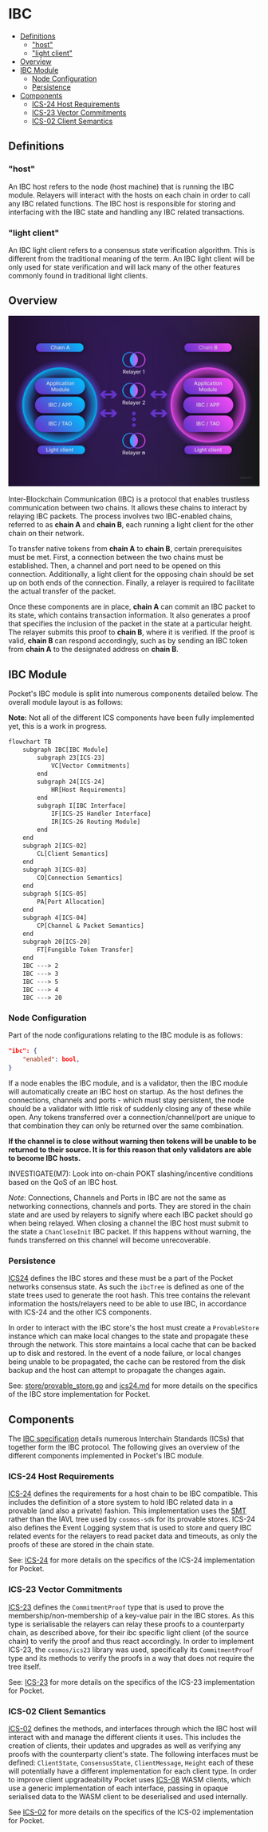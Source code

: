 # IBC <!-- omit in toc -->

- [Definitions](#definitions)
  - ["host"](#host)
  - ["light client"](#light-client)
- [Overview](#overview)
- [IBC Module](#ibc-module)
  - [Node Configuration](#node-configuration)
  - [Persistence](#persistence)
- [Components](#components)
  - [ICS-24 Host Requirements](#ics-24-host-requirements)
  - [ICS-23 Vector Commitments](#ics-23-vector-commitments)
  - [ICS-02 Client Semantics](#ics-02-client-semantics)

## Definitions

### "host"

An IBC host refers to the node (host machine) that is running the IBC module. Relayers will interact with the hosts on each chain in order to call any IBC related functions. The IBC host is responsible for storing and interfacing with the IBC state and handling any IBC related transactions.

### "light client"

An IBC light client refers to a consensus state verification algorithm. This is different from the traditional meaning of the term. An IBC light client will be only used for state verification and will lack many of the other features commonly found in traditional light clients.

## Overview

![IBC High Level](./high-level-ibc.png)

Inter-Blockchain Communication (IBC) is a protocol that enables trustless communication between two chains. It allows these chains to interact by relaying IBC packets. The process involves two IBC-enabled chains, referred to as **chain A** and **chain B**, each running a light client for the other chain on their network.

To transfer native tokens from **chain A** to **chain B**, certain prerequisites must be met. First, a connection between the two chains must be established. Then, a channel and port need to be opened on this connection. Additionally, a light client for the opposing chain should be set up on both ends of the connection. Finally, a relayer is required to facilitate the actual transfer of the packet.

Once these components are in place, **chain A** can commit an IBC packet to its state, which contains transaction information. It also generates a proof that specifies the inclusion of the packet in the state at a particular height. The relayer submits this proof to **chain B**, where it is verified. If the proof is valid, **chain B** can respond accordingly, such as by sending an IBC token from **chain A** to the designated address on **chain B**.

## IBC Module

Pocket's IBC module is split into numerous components detailed below. The overall module layout is as follows:

**Note:** Not all of the different ICS components have been fully implemented yet, this is a work in progress.

```mermaid
flowchart TB
    subgraph IBC[IBC Module]
        subgraph 23[ICS-23]
            VC[Vector Commitments]
        end
        subgraph 24[ICS-24]
            HR[Host Requirements]
        end
        subgraph I[IBC Interface]
            IF[ICS-25 Handler Interface]
            IR[ICS-26 Routing Module]
        end
    end
    subgraph 2[ICS-02]
        CL[Client Semantics]
    end
    subgraph 3[ICS-03]
        CO[Connection Semantics]
    end
    subgraph 5[ICS-05]
        PA[Port Allocation]
    end
    subgraph 4[ICS-04]
        CP[Channel & Packet Semantics]
    end
    subgraph 20[ICS-20]
        FT[Fungible Token Transfer]
    end
    IBC ---> 2
    IBC ---> 3
    IBC ---> 5
    IBC ---> 4
    IBC ---> 20
```

### Node Configuration

Part of the node configurations relating to the IBC module is as follows:

```json
"ibc": {
    "enabled": bool,
}
```

If a node enables the IBC module, and is a validator, then the IBC module will automatically create an IBC host on startup. As the host defines the connections, channels and ports - which must stay persistent, the node should be a validator with little risk of suddenly closing any of these while open. Any tokens transferred over a connection/channel/port are unique to that combination they can only be returned over the same combination.

**If the channel is to close without warning then tokens will be unable to be returned to their source. It is for this reason that only validators are able to become IBC hosts.**

INVESTIGATE(M7): Look into on-chain POKT slashing/incentive conditions based on the QoS of an IBC host.

_Note_: Connections, Channels and Ports in IBC are not the same as networking connections, channels and ports. They are stored in the chain state and are used by relayers to signify where each IBC packet should go when being relayed. When closing a channel the IBC host must submit to the state a `ChanCloseInit` IBC packet. If this happens without warning, the funds transferred on this channel will become unrecoverable.

### Persistence

[ICS24][ics24] defines the IBC stores and these must be a part of the Pocket networks consensus state. As such the `ibcTree` is defined as one of the state trees used to generate the root hash. This tree contains the relevant information the hosts/relayers need to be able to use IBC, in accordance with ICS-24 and the other ICS components.

In order to interact with the IBC store's the host must create a `ProvableStore` instance which can make local changes to the state and propagate these through the network. This store maintains a local cache that can be backed up to disk and restored. In the event of a node failure, or local changes being unable to be propagated, the cache can be restored from the disk backup and the host can attempt to propagate the changes again.

See: [store/provable_store.go](../store/provable_store.go) and [ics24.md](ics24.md) for more details on the specifics of the IBC store implementation for Pocket.

## Components

The [IBC specification][ibc-spec] details numerous Interchain Standards (ICSs) that together form the IBC protocol. The following gives an overview of the different components implemented in Pocket's IBC module.

### ICS-24 Host Requirements

[ICS-24][ics24] defines the requirements for a host chain to be IBC compatible. This includes the definition of a store system to hold IBC related data in a provable (and also a private) fashion. This implementation uses the [SMT][smt] rather than the IAVL tree used by `cosmos-sdk` for its provable stores. ICS-24 also defines the Event Logging system that is used to store and query IBC related events for the relayers to read packet data and timeouts, as only the proofs of these are stored in the chain state.

See: [ICS-24](./ics24.md) for more details on the specifics of the ICS-24 implementation for Pocket.

### ICS-23 Vector Commitments

[ICS-23][ics23] defines the `CommitmentProof` type that is used to prove the membership/non-membership of a key-value pair in the IBC stores. As this type is serialisable the relayers can relay these proofs to a counterparty chain, as described above, for their ibc specific light client (of the source chain) to verify the proof and thus react accordingly. In order to implement ICS-23, the `cosmos/ics23` library was used, specifically its `CommitmentProof` type and its methods to verify the proofs in a way that does not require the tree itself.

See: [ICS-23](./ics23.md) for more details on the specifics of the ICS-23 implementation for Pocket.

### ICS-02 Client Semantics

[ICS-02][ics02] defines the methods, and interfaces through which the IBC host will interact with and manage the different clients it uses. This includes the creation of clients, their updates and upgrades as well as verifying any proofs with the counterparty client's state. The following interfaces must be defined: `ClientState`, `ConsensusState`, `ClientMessage`, `Height` each of these will potentially have a different implementation for each client type. In order to improve client upgradeability Pocket uses [ICS-08][ics08] WASM clients, which use a generic implementation of each interface, passing in opaque serialised data to the WASM client to be deserialised and used internally.

See [ICS-02](./ics02.md) for more details on the specifics of the ICS-02 implementation for Pocket.

[ibc-spec]: https://github.com/cosmos/ibc
[ics24]: https://github.com/cosmos/ibc/blob/main/spec/core/ics-024-host-requirements/README.md
[ics23]: https://github.com/cosmos/ibc/blob/main/spec/core/ics-023-vector-commitments/README.md
[smt]: https://github.com/pokt-network/smt
[ics02]: https://github.com/cosmos/ibc/blob/main/spec/core/ics-002-client-semantics/README.md
[ics08]: https://github.com/cosmos/ibc/blob/main/spec/client/ics-008-wasm-client/README.md
